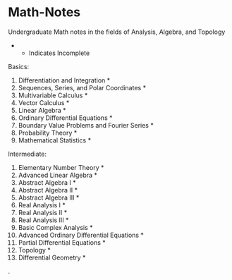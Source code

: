# Math-Notes

Undergraduate Math notes in the fields of Analysis, Algebra, and Topology 

* - Indicates Incomplete


Basics:
1. Differentiation and Integration *
2. Sequences, Series, and Polar Coordinates *
3. Multivariable Calculus *
5. Vector Calculus *
6. Linear Algebra *
7. Ordinary Differential Equations *
8. Boundary Value Problems and Fourier Series *
9. Probability Theory *
2. Mathematical Statistics *


Intermediate:
1. Elementary Number Theory *
3. Advanced Linear Algebra  *
2. Abstract Algebra I *
3. Abstract Algebra II *
4. Abstract Algebra III *
6. Real Analysis I *
7. Real Analysis II *
8. Real Analysis III *
9. Basic Complex Analysis *
10. Advanced Ordinary Differential Equations *
11. Partial Differential Equations *
12. Topology *
14. Differential Geometry *













   











       

    
  .   













